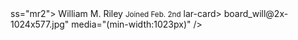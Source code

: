 <stellar-layout>
    <aside class="bg-theme-3"></aside>
    <section class="bg-theme-5"></section>
</stellar-layout>
ss="mr2"></stellar-avatar>
		<span>
			William M. Riley
			<small class="db o-70">Joined Feb. 2nd</small>
		</span>
	</stellar-tooltip>
</stellar-button>
lar-card>
</stellar-grid>
board_will@2x-1024x577.jpg" media="(min-width:1023px)" />
	<source srcset="./global/images/_images/google_cardboard_will@2x-1024x577.jpg" media="(max-width:640px) and (min-device-pixel-ratio: 2)" />
	<source srcset="./global/images/_images/google_cardboard_will@2x-640x361.jpg" media="(max-width:640px)" />
</stellar-image>
